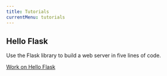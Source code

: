 ```yaml
---
title: Tutorials
currentMenu: tutorials
---
```


## Hello Flask

Use the Flask library to build a web server in five lines of code.

[Work on Hello Flask](hello-flask/)
